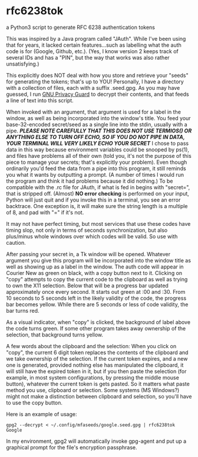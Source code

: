 # rfc6238tok
a Python3 script to generate RFC 6238 authentication tokens

This was inspired by a Java program called "JAuth".  While I've been using that for years, it lacked certain features...such as labelling what the auth code is for (Google, Github, etc.).  (Yes, I know version 2 keeps track of several IDs and has a "PIN", but the way that works was also rather unsatisfying.)

This explicitly does NOT deal with how you store and retrieve your "seeds" for generating the tokens; that's up to YOU!  Personally, I have a directory with a collection of files, each with a suffix .seed.gpg.  As you may have guessed, I run [GNU Privacy Guard](https://gnupg.org) to decrypt their contents, and that feeds a line of text into this script.

When invoked with an argument, that argument is used for a label in the window, as well as being incorporated into the window's title.  You feed your base-32-encoded secret/seed as a single line into the stdin, usually with a pipe. **_PLEASE NOTE CAREFULLY THAT THIS DOES NOT USE TERMIOS() OR ANYTHING ELSE TO TURN OFF ECHO, SO IF YOU DO NOT PIPE IN DATA, YOUR TERMINAL WILL VERY LIKELY ECHO YOUR SECRET_**  I chose to pass data in this way because environment variables could be snooped by ps(1), and files have problems all of their own (told you, it's not the purpose of this piece to manage your secrets; that's explicitly your problem).  Even though ordinarily you'd feed the data from a pipe into this program, it still reminds you what it wants by outputting a prompt.  (A number of times I would run the program and think it had problems because it did nothing.)  To be compatible with the .rc file for JAuth, if what is fed in begins with "secret=", that is stripped off.  (Almost) **NO error checking** is performed on your input, Python will just quit and if you invoke this in a terminal, you see an error backtrace.  One exception is, it will make sure the string length is a multiple of 8, and pad with "=" if it's not.

It may not have perfect timing, but most services that use these codes have timing slop, not only in terms of seconds synchronization, but also plus/minus whole windows over which codes will be valid. So use with caution.

After passing your secret in, a Tk window will be opened.  Whatever argument you give this program will be incorporated into the window title as well as showing up as a label in the window.  The auth code will appear in Courier New as green on black, with a copy button next to it.  Clicking on "copy" attempts to copy the current code to the clipboard as well as trying to own the X11 selection.  Below that will be a progress bar updated approximately once every second.  It starts out green at :00 and :30.  From 10 seconds to 5 seconds left in the likely validity of the code, the progress bar becomes yellow.  While there are 5 seconds or less of code validity, the bar turns red.

As a visual indicator, when "copy" is clicked, the background of label above the code turns green.  If some other program takes away ownership of the selection, that background turns yellow.

A few words about the clipboard and the selection:  When you click on "copy", the current 6 digit token replaces the contents of the clipboard and we take ownership of the selection.  If the current token expires, and a new one is generated, provided nothing else has manipulated the clipboard, it will still have the expired token in it, but if you then paste the selection (for example, in most system configurations, by pressing the middle mouse button), whatever the current token is gets pasted.  So it matters what paste method you use, clipboard or selection.  Some systems (MS Windows?) might not make a distinction between clipboard and selection, so you'll have to use the copy button.

Here is an example of usage:

    gpg2 --decrypt < ~/.config/mfaseeds/google.seed.gpg | rfc6238tok Google

In my environment, gpg2 will automatically invoke gpg-agent and put up a graphical prompt for the file's encryption passphrase.
